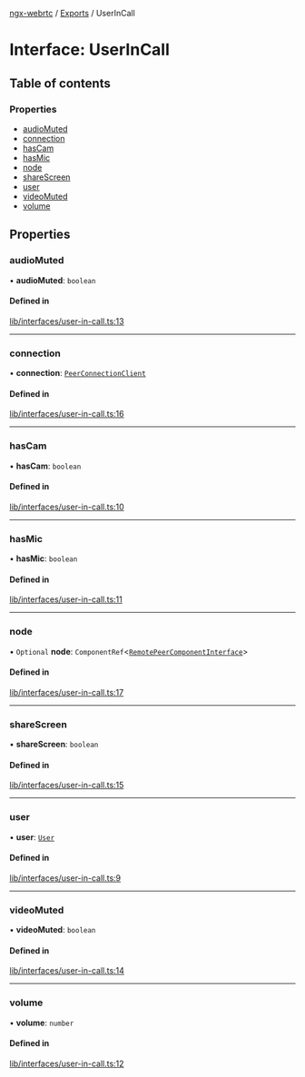 [ngx-webrtc](https://github.com/lotterfriends/ngx-webrtc/tree/main/libs/ngx-webrtc/docs/README.md) / [Exports](https://github.com/lotterfriends/ngx-webrtc/tree/main/libs/ngx-webrtc/docs/modules.md) / UserInCall

# Interface: UserInCall

## Table of contents

### Properties

- [audioMuted](https://github.com/lotterfriends/ngx-webrtc/tree/main/libs/ngx-webrtc/docs/interfaces/UserInCall.md#audiomuted)
- [connection](https://github.com/lotterfriends/ngx-webrtc/tree/main/libs/ngx-webrtc/docs/interfaces/UserInCall.md#connection)
- [hasCam](https://github.com/lotterfriends/ngx-webrtc/tree/main/libs/ngx-webrtc/docs/interfaces/UserInCall.md#hascam)
- [hasMic](https://github.com/lotterfriends/ngx-webrtc/tree/main/libs/ngx-webrtc/docs/interfaces/UserInCall.md#hasmic)
- [node](https://github.com/lotterfriends/ngx-webrtc/tree/main/libs/ngx-webrtc/docs/interfaces/UserInCall.md#node)
- [shareScreen](https://github.com/lotterfriends/ngx-webrtc/tree/main/libs/ngx-webrtc/docs/interfaces/UserInCall.md#sharescreen)
- [user](https://github.com/lotterfriends/ngx-webrtc/tree/main/libs/ngx-webrtc/docs/interfaces/UserInCall.md#user)
- [videoMuted](https://github.com/lotterfriends/ngx-webrtc/tree/main/libs/ngx-webrtc/docs/interfaces/UserInCall.md#videomuted)
- [volume](https://github.com/lotterfriends/ngx-webrtc/tree/main/libs/ngx-webrtc/docs/interfaces/UserInCall.md#volume)

## Properties

### audioMuted

• **audioMuted**: `boolean`

#### Defined in

[lib/interfaces/user-in-call.ts:13](https://github.com/lotterfriends/video-chat/blob/c5292c4/libs/ngx-webrtc/src/lib/interfaces/user-in-call.ts#L13)

___

### connection

• **connection**: [`PeerConnectionClient`](https://github.com/lotterfriends/ngx-webrtc/tree/main/libs/ngx-webrtc/docs/classes/PeerConnectionClient.md)

#### Defined in

[lib/interfaces/user-in-call.ts:16](https://github.com/lotterfriends/video-chat/blob/c5292c4/libs/ngx-webrtc/src/lib/interfaces/user-in-call.ts#L16)

___

### hasCam

• **hasCam**: `boolean`

#### Defined in

[lib/interfaces/user-in-call.ts:10](https://github.com/lotterfriends/video-chat/blob/c5292c4/libs/ngx-webrtc/src/lib/interfaces/user-in-call.ts#L10)

___

### hasMic

• **hasMic**: `boolean`

#### Defined in

[lib/interfaces/user-in-call.ts:11](https://github.com/lotterfriends/video-chat/blob/c5292c4/libs/ngx-webrtc/src/lib/interfaces/user-in-call.ts#L11)

___

### node

• `Optional` **node**: `ComponentRef`<[`RemotePeerComponentInterface`](https://github.com/lotterfriends/ngx-webrtc/tree/main/libs/ngx-webrtc/docs/interfaces/RemotePeerComponentInterface.md)\>

#### Defined in

[lib/interfaces/user-in-call.ts:17](https://github.com/lotterfriends/video-chat/blob/c5292c4/libs/ngx-webrtc/src/lib/interfaces/user-in-call.ts#L17)

___

### shareScreen

• **shareScreen**: `boolean`

#### Defined in

[lib/interfaces/user-in-call.ts:15](https://github.com/lotterfriends/video-chat/blob/c5292c4/libs/ngx-webrtc/src/lib/interfaces/user-in-call.ts#L15)

___

### user

• **user**: [`User`](https://github.com/lotterfriends/ngx-webrtc/tree/main/libs/ngx-webrtc/docs/interfaces/User.md)

#### Defined in

[lib/interfaces/user-in-call.ts:9](https://github.com/lotterfriends/video-chat/blob/c5292c4/libs/ngx-webrtc/src/lib/interfaces/user-in-call.ts#L9)

___

### videoMuted

• **videoMuted**: `boolean`

#### Defined in

[lib/interfaces/user-in-call.ts:14](https://github.com/lotterfriends/video-chat/blob/c5292c4/libs/ngx-webrtc/src/lib/interfaces/user-in-call.ts#L14)

___

### volume

• **volume**: `number`

#### Defined in

[lib/interfaces/user-in-call.ts:12](https://github.com/lotterfriends/video-chat/blob/c5292c4/libs/ngx-webrtc/src/lib/interfaces/user-in-call.ts#L12)
